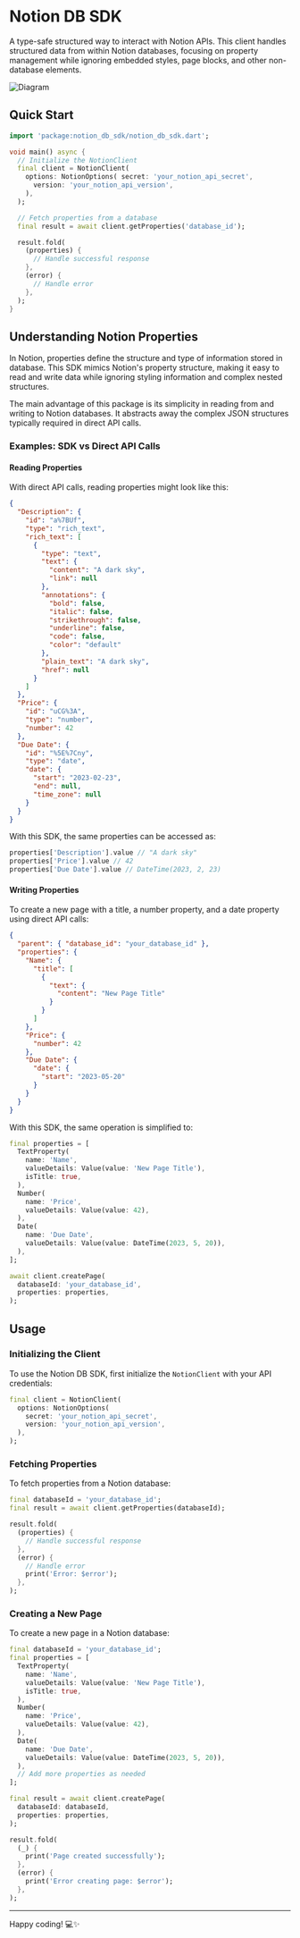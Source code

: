 # Notion DB SDK

A type-safe structured way to interact with Notion APIs. This client handles structured data from within Notion databases, focusing on property management while ignoring embedded styles, page blocks, and other non-database elements.

![Diagram](https://raw.githubusercontent.com/Yogi-7y/notion-db-sdk/main/assets/diagram.png)

## Quick Start

```dart
import 'package:notion_db_sdk/notion_db_sdk.dart';

void main() async {
  // Initialize the NotionClient
  final client = NotionClient(
    options: NotionOptions( secret: 'your_notion_api_secret',
      version: 'your_notion_api_version',
    ),
  );

  // Fetch properties from a database
  final result = await client.getProperties('database_id');

  result.fold(
    (properties) {
      // Handle successful response
    },
    (error) {
      // Handle error
    },
  );
}
```

## Understanding Notion Properties

In Notion, properties define the structure and type of information stored in database. This SDK mimics Notion's property structure, making it easy to read and write data while ignoring styling information and complex nested structures.

The main advantage of this package is its simplicity in reading from and writing to Notion databases. It abstracts away the complex JSON structures typically required in direct API calls.

### Examples: SDK vs Direct API Calls

#### Reading Properties

With direct API calls, reading properties might look like this:

```json
{
  "Description": {
    "id": "a%7BUf",
    "type": "rich_text",
    "rich_text": [
      {
        "type": "text",
        "text": {
          "content": "A dark sky",
          "link": null
        },
        "annotations": {
          "bold": false,
          "italic": false,
          "strikethrough": false,
          "underline": false,
          "code": false,
          "color": "default"
        },
        "plain_text": "A dark sky",
        "href": null
      }
    ]
  },
  "Price": {
    "id": "uCG%3A",
    "type": "number",
    "number": 42
  },
  "Due Date": {
    "id": "%5E%7Cny",
    "type": "date",
    "date": {
      "start": "2023-02-23",
      "end": null,
      "time_zone": null
    }
  }
}
```

With this SDK, the same properties can be accessed as:

```dart
properties['Description'].value // "A dark sky"
properties['Price'].value // 42
properties['Due Date'].value // DateTime(2023, 2, 23)
```

#### Writing Properties

To create a new page with a title, a number property, and a date property using direct API calls:

```json
{
  "parent": { "database_id": "your_database_id" },
  "properties": {
    "Name": {
      "title": [
        {
          "text": {
            "content": "New Page Title"
          }
        }
      ]
    },
    "Price": {
      "number": 42
    },
    "Due Date": {
      "date": {
        "start": "2023-05-20"
      }
    }
  }
}
```

With this SDK, the same operation is simplified to:

```dart
final properties = [
  TextProperty(
    name: 'Name',
    valueDetails: Value(value: 'New Page Title'),
    isTitle: true,
  ),
  Number(
    name: 'Price',
    valueDetails: Value(value: 42),
  ),
  Date(
    name: 'Due Date',
    valueDetails: Value(value: DateTime(2023, 5, 20)),
  ),
];

await client.createPage(
  databaseId: 'your_database_id',
  properties: properties,
);
```

## Usage

### Initializing the Client

To use the Notion DB SDK, first initialize the `NotionClient` with your API credentials:

```dart
final client = NotionClient(
  options: NotionOptions(
    secret: 'your_notion_api_secret',
    version: 'your_notion_api_version',
  ),
);
```

### Fetching Properties

To fetch properties from a Notion database:

```dart
final databaseId = 'your_database_id';
final result = await client.getProperties(databaseId);

result.fold(
  (properties) {
    // Handle successful response
  },
  (error) {
    // Handle error
    print('Error: $error');
  },
);
```

### Creating a New Page

To create a new page in a Notion database:

```dart
final databaseId = 'your_database_id';
final properties = [
  TextProperty(
    name: 'Name',
    valueDetails: Value(value: 'New Page Title'),
    isTitle: true,
  ),
  Number(
    name: 'Price',
    valueDetails: Value(value: 42),
  ),
  Date(
    name: 'Due Date',
    valueDetails: Value(value: DateTime(2023, 5, 20)),
  ),
  // Add more properties as needed
];

final result = await client.createPage(
  databaseId: databaseId,
  properties: properties,
);

result.fold(
  (_) {
    print('Page created successfully');
  },
  (error) {
    print('Error creating page: $error');
  },
);
```

---

Happy coding! 💻✨
